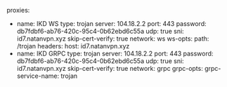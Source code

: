 proxies:
- name: IKD WS
  type: trojan
  server: 104.18.2.2
  port: 443
  password: db7fdbf6-ab76-420c-95c4-0b62ebd6c55a
  udp: true
  sni: id7.natanvpn.xyz
  skip-cert-verify: true
  network: ws
  ws-opts:
    path: /trojan
    headers: 
      host: id7.natanvpn.xyz
- name: IKD GRPC 
  type: trojan
  server: 104.18.2.2
  port: 443
  password: db7fdbf6-ab76-420c-95c4-0b62ebd6c55a
  udp: true
  sni: id7.natanvpn.xyz
  skip-cert-verify: true
  network: grpc
  grpc-opts:
      grpc-service-name: trojan
